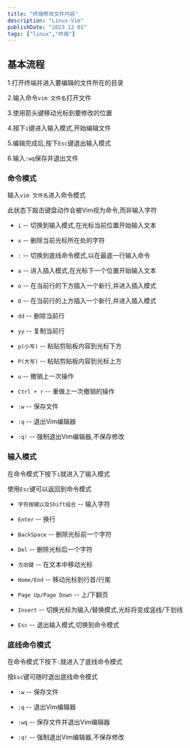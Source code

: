 ```yaml
---
title: "终端修改文件内容"
description: "Linux-Vim"
publishDate: "2023 12 01"
tags: ["linux","终端"]
---
```


## 基本流程  

1.打开终端并进入要编辑的文件所在的目录

2.输入命令`vim 文件名`打开文件  

3.使用箭头键移动光标到要修改的位置  

4.按下`i`键进入输入模式,开始编辑文件  

5.编辑完成后,按下`Esc`键退出输入模式  

6.输入`:wq`保存并退出文件  

### 命令模式  

输入`vim 文件名`进入命令模式  

此状态下敲击键盘动作会被Vim视为命令,而非输入字符   

- `i` -- 切换到输入模式,在光标当前位置开始输入文本  

- `x` -- 删除当前光标所在处的字符  

- `:` -- 切换到底线命令模式,以在最底一行输入命令  

- `a` -- 进入插入模式,在光标下一个位置开始输入文本  

- `o` -- 在当前行的下方插入一个新行,并进入插入模式  

- `O` -- 在当前行的上方插入一个新行,并进入插入模式  

- `dd` -- 删除当前行  

- `yy` -- 复制当前行  

- `p(小写)` -- 粘贴剪贴板内容到光标下方  

- `P(大写)` -- 粘贴剪贴板内容到光标上方  

- `u` -- 撤销上一次操作  

- `Ctrl + r` -- 重做上一次撤销的操作  

- `:w` -- 保存文件  

- `:q` -- 退出Vim编辑器  

- `:q!` -- 强制退出Vim编辑器,不保存修改  

### 输入模式  

在命令模式下按下`i`就进入了输入模式  

使用`Esc`键可以返回到命令模式  

- `字符按键以及Shift组合` -- 输入字符  

- `Enter` -- 换行  

- `BackSpace` -- 删除光标前一个字符  

- `Del` -- 删除光标后一个字符  

- `方向键` -- 在文本中移动光标  

- `Home/End` -- 移动光标到行首/行尾  

- `Page Up/Page Down` -- 上/下翻页  

- `Insert` -- 切换光标为输入/替换模式,光标将变成竖线/下划线  

- `Esc` -- 退出输入模式,切换到命令模式  

### 底线命令模式  

在命令模式下按下`:`就进入了底线命令模式  

按`Esc`键可随时退出底线命令模式  

- `:w` -- 保存文件   

- `:q` -- 退出Vim编辑器  

- `:wq` -- 保存文件并退出Vim编辑器   

- `:q!` -- 强制退出Vim编辑器,不保存修改    